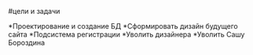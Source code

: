 ﻿#цели и задачи

*Проектирование и создание БД
*Сформировать дизайн будущего сайта
*Подсистема регистрации
*Уволить дизайнера
*Уволить Сашу Бороздина